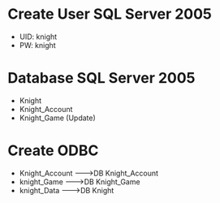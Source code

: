 Create User SQL Server 2005
======
* UID: knight
* PW:  knight

Database SQL Server 2005
======
* Knight
* Knight_Account
* Knight_Game (Update)

Create ODBC
======
* Knight_Account   --->DB Knight_Account
* knight_Game      --->DB Knight_Game
* knight_Data      --->DB Knight
